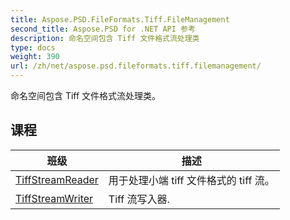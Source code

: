 ```yaml
---
title: Aspose.PSD.FileFormats.Tiff.FileManagement
second_title: Aspose.PSD for .NET API 参考
description: 命名空间包含 Tiff 文件格式流处理类
type: docs
weight: 390
url: /zh/net/aspose.psd.fileformats.tiff.filemanagement/
---
```

命名空间包含 Tiff 文件格式流处理类。

## 课程

| 班级 | 描述 |
| --- | --- |
| [TiffStreamReader](./tiffstreamreader/) | 用于处理小端 tiff 文件格式的 tiff 流。 |
| [TiffStreamWriter](./tiffstreamwriter/) | Tiff 流写入器. |


